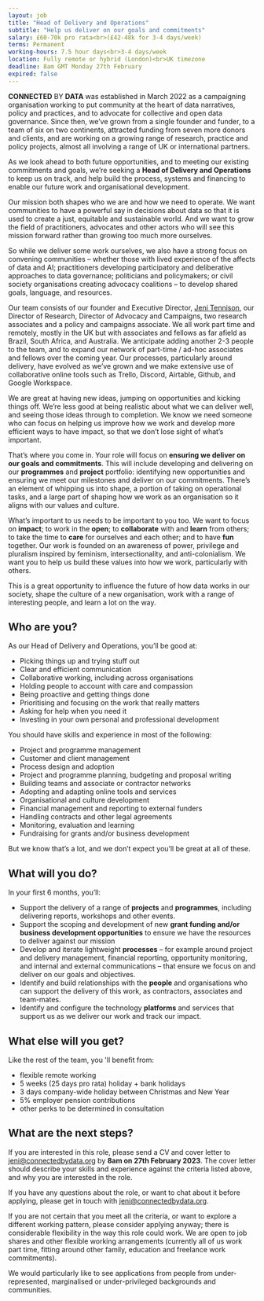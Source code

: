 ```yaml
---
layout: job
title: "Head of Delivery and Operations"
subtitle: "Help us deliver on our goals and commitments"
salary: £60-70k pro rata<br>(£42-48k for 3-4 days/week)
terms: Permanent
working-hours: 7.5 hour days<br>3-4 days/week
location: Fully remote or hybrid (London)<br>UK timezone
deadline: 8am GMT Monday 27th February
expired: false
---
```

**CONNECTED** BY **DATA** was established in March 2022 as a campaigning organisation working to put community at the heart of data narratives, policy and practices, and to advocate for collective and open data governance. Since then, we’ve grown from a single founder and funder, to a team of six on two continents, attracted funding from seven more donors and clients, and are working on a growing range of research, practice and policy projects, almost all involving a range of UK or international partners.

As we look ahead to both future opportunities, and to meeting our existing commitments and goals, we’re seeking a **Head of Delivery and Operations** to keep us on track, and help build the process, systems and financing to enable our future work and organisational development. 

Our mission both shapes who we are and how we need to operate. We want communities to have a powerful say in decisions about data so that it is used to create a just, equitable and sustainable world. And we want to grow the field of practitioners, advocates and other actors who will see this mission forward rather than growing too much more ourselves.

So while we deliver some work ourselves, we also have a strong focus on convening communities – whether those with lived experience of the affects of data and AI; practitioners developing participatory and deliberative approaches to data governance; politicians and policymakers; or civil society organisations creating advocacy coalitions – to develop shared goals, language, and resources.

Our team consists of our founder and Executive Director, [Jeni Tennison](https://connectedbydata.org/people/jeni-tennison), our Director of Research, Director of Advocacy and Campaigns, two research associates and a policy and campaigns associate. We all work part time and remotely, mostly in the UK but with associates and fellows as far afield as Brazil, South Africa, and Australia. We anticipate adding another 2-3 people to the team, and to expand our network of part-time / ad-hoc associates and fellows over the coming year. Our processes, particularly around delivery, have evolved as we’ve grown and we make extensive use of collaborative online tools such as Trello, Discord, Airtable, Github, and Google Workspace. 

We are great at having new ideas, jumping on opportunities and kicking things off. We’re less good at being realistic about what we can deliver well, and seeing those ideas through to completion. We know we need someone who can focus on helping us improve how we work and develop more efficient ways to have impact, so that we don’t lose sight of what’s important.

That’s where you come in. Your role will focus on **ensuring we deliver on our goals and commitments**. This will include developing and delivering on our **programmes** and **project** portfolio: identifying new opportunities and ensuring we meet our milestones and deliver on our commitments. There’s an element of whipping us into shape, a portion of taking on operational tasks, and a large part of shaping how we work as an organisation so it aligns with our values and culture.

What’s important to us needs to be important to you too. We want to focus on **impact**; to work in the **open**; to **collaborate** with and **learn** from others; to take the time to **care** for ourselves and each other; and to have **fun** together. Our work is founded on an awareness of power, privilege and pluralism inspired by feminism, intersectionality, and anti-colonialism. We want you to help us build these values into how we work, particularly with others. 

This is a great opportunity to influence the future of how data works in our society, shape the culture of a new organisation, work with a range of interesting people, and learn a lot on the way.

## Who are you?

As our Head of Delivery and Operations, you’ll be good at:

* Picking things up and trying stuff out
* Clear and efficient communication
* Collaborative working, including across organisations
* Holding people to account with care and compassion
* Being proactive and getting things done
* Prioritising and focusing on the work that really matters
* Asking for help when you need it
* Investing in your own personal and professional development

You should have skills and experience in most of the following: 

* Project and programme management
* Customer and client management
* Process design and adoption
* Project and programme planning, budgeting and proposal writing
* Building teams and associate or contractor networks
* Adopting and adapting online tools and services
* Organisational and culture development
* Financial management and reporting to external funders
* Handling contracts and other legal agreements
* Monitoring, evaluation and learning
* Fundraising for grants and/or business development

But we know that’s a lot, and we don’t expect you’ll be great at all of these. 

## What will you do?

In your first 6 months, you’ll:

* Support the delivery of a range of **projects** and **programmes**, including delivering reports, workshops and other events.
* Support the scoping and development of new **grant funding and/or business development opportunities** to ensure we have the resources to deliver against our mission
* Develop and iterate lightweight **processes** – for example around project and delivery management, financial reporting, opportunity monitoring, and internal and external communications – that ensure we focus on and deliver on our goals and objectives.
* Identify and build relationships with the **people** and organisations who can support the delivery of this work, as contractors, associates and team-mates.
* Identify and configure the technology **platforms** and services that support us as we deliver our work and track our impact.

## What else will you get?

Like the rest of the team, you 'll benefit from:

* flexible remote working
* 5 weeks (25 days pro rata) holiday + bank holidays
* 3 days company-wide holiday between Christmas and New Year
* 5% employer pension contributions
* other perks to be determined in consultation

## What are the next steps?

If you are interested in this role, please send a CV and cover letter to [jeni@connectedbydata.org](mailto:jeni@connectedbydata.org) by **8am on 27th February 2023**. The cover letter should describe your skills and experience against the criteria listed above, and why you are interested in the role.

If you have any questions about the role, or want to chat about it before applying, please get in touch with [jeni@connectedbydata.org](mailto:jeni@connectedbydata.org).

If you are not certain that you meet all the criteria, or want to explore a different working pattern, please consider applying anyway; there is considerable flexibility in the way this role could work. We are open to job shares and other flexible working arrangements (currently all of us work part time, fitting around other family, education and freelance work commitments).

We would particularly like to see applications from people from under-represented, marginalised or under-privileged backgrounds and communities.

